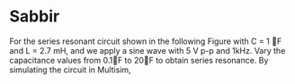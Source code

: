 # Sabbir
For the series resonant circuit shown in the following Figure with C = 1 F and L = 2.7 mH, and we apply a sine wave with 5 V p-p and 1kHz. Vary the capacitance values from 0.1F to 20F to obtain series resonance. By simulating the circuit in Multisim,
